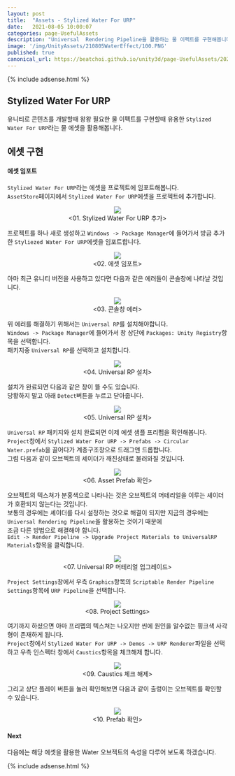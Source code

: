 ```yaml
---
layout: post
title:  "Assets - Stylized Water For URP"
date:   2021-08-05 10:00:07
categories: page-UsefulAssets
description: "Universal  Rendering Pipeline을 활용하는 물 이펙트를 구현해봅니다"
image: '/img/UnityAssets/210805WaterEffect/100.PNG'
published: true
canonical_url: https://beatchoi.github.io/unity3d/page-UsefulAssets/2021/08/05/AssetsWaterEffect/
---
```

  
  
  {% include adsense.html %}

## Stylized Water For URP
유니티로 콘텐츠를 개발할때 왕왕 필요한 물 이펙트를 구현할때 유용한 `Stylized Water For URP`라는 물 에셋을 활용해봅니다.  
  
## 에셋 구현
#### 에셋 임포트
`Stylized Water For URP`라는 에셋을 프로젝트에 임포트해봅니다.  
`AssetStore`페이지에서 `Stylized Water For URP`에셋을 프로젝트에 추가합니다.    
<p align="center"><img src="/img/UnityAssets/210805WaterEffect/100.PNG"><br/>
<01. Stylized Water For URP 추가></p>
  
프로젝트를 하나 새로 생성하고 `Windows -> Package Manager`에 들어가서 방금 추가한 `Styliezed Water For URP`에셋을 임포트합니다.  
<p align="center"><img src="/img/UnityAssets/210805WaterEffect/1.PNG"><br/>
<02. 에셋 임포트></p>
  
아마 최근 유니티 버전을 사용하고 있다면 다음과 같은 에러들이 콘솔창에 나타날 것입니다.  
<p align="center"><img src="/img/UnityAssets/210805WaterEffect/2.PNG"><br/>
<03. 콘솔창 에러></p>
  
위 에러를 해결하기 위해서는 `Universal RP`를 설치해야합니다.  
`Windows -> Package Manager`에 들어가서 창 상단에 `Packages: Unity Registry`항목을 선택합니다.  
패키지중 `Universal RP`를 선택하고 설치합니다.  
<p align="center"><img src="/img/UnityAssets/210805WaterEffect/3.PNG"><br/>
<04. Universal RP 설치></p>
  
설치가 완료되면 다음과 같은 창이 뜰 수도 있습니다.  
당황하지 말고 아래 `Detect`버튼을 누르고 닫아줍니다.  
<p align="center"><img src="/img/UnityAssets/210805WaterEffect/4.PNG"><br/>
<05. Universal RP 설치></p>
  
`Universal RP` 패키지와 설치 완료되면 이제 에셋 샘플 프리펩을 확인해봅니다.  
`Project`창에서 `Stylized Water For URP -> Prefabs -> Circular Water.prefab`을 끌어다가 계층구조창으로 드래그앤 드롭합니다.  
그럼 다음과 같이 오브젝트의 셰이더가 깨진상태로 불러와질 것입니다.  
<p align="center"><img src="/img/UnityAssets/210805WaterEffect/5.PNG"><br/>
<06. Asset Prefab 확인></p>
  
오브젝트의 텍스쳐가 분홍색으로 나타나는 것은 오브젝트의 머테리얼을 이루는 셰이더가 호환되지 않는다는 것입니다.  
보통의 경우에는 셰이더를 다시 설정하는 것으로 해결이 되지만 지금의 경우에는 `Universal Rendering Pipeline`을 활용하는 것이기 때문에  
조금 다른 방법으로 해결해야 합니다.  
`Edit -> Render Pipeline -> Upgrade Project Materials to UniversalRP Materials`항목을 클릭합니다.  
<p align="center"><img src="/img/UnityAssets/210805WaterEffect/6.PNG"><br/>
<07. Universal RP 머테리얼 업그레이드></p>
  
`Project Settings`창에서 우측 `Graphics`항목의 `Scriptable Render Pipeline Settings`항목에 `URP Pipeline`을 선택합니다.  
<p align="center"><img src="/img/UnityAssets/210805WaterEffect/7.PNG"><br/>
<08. Project Settings></p>
  
여기까지 하셨으면 아마 프리펩의 텍스쳐는 나오지만 씬에 원인을 알수없는 핑크색 사각형이 존재하게 됩니다.  
`Project`창에서 `Stylized Water For URP -> Demos -> URP Renderer`파일을 선택하고 우측 인스펙터 창에서 `Caustics`항목을 체크해제 합니다.  
<p align="center"><img src="/img/UnityAssets/210805WaterEffect/8.PNG"><br/>
<09. Caustics 체크 해제></p>
  
그리고 상단 플레이 버튼을 눌러 확인해보면 다음과 같이 출렁이는 오브젝트를 확인할 수 있습니다.  
<p align="center"><img src="/img/UnityAssets/210805WaterEffect/9.gif"><br/>
<10. Prefab 확인></p>
  
#### Next
다음에는 해당 에셋을 활용한 Water 오브젝트의 속성을 다루어 보도록 하겠습니다.  
  
  
  
  {% include adsense.html %}
  
  


